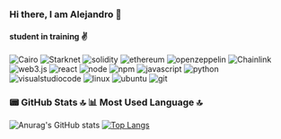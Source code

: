 ### Hi there, I am Alejandro 👋

#### student in training ✌️

![Cairo](https://img.shields.io/badge/Cairo-D32F2F?style=for-the-badge&logo=bookstack&logoColor=white)
![Starknet](https://img.shields.io/badge/Starknet-0C0C4F?style=for-the-badge&logo=starknet&logoColor=white)
![solidity](https://img.shields.io/badge/Solidity-e6e6e6?style=for-the-badge&logo=solidity&logoColor=black)
![ethereum](https://img.shields.io/badge/Ethereum-3C3C3D?logo=ethereum&logoColor=fff&style=for-the-badge)
![openzeppelin](https://img.shields.io/badge/OpenZeppelin-4E5EE4?logo=OpenZeppelin&logoColor=fff&style=for-the-badge)
![Chainlink](https://img.shields.io/badge/Chainlink-375BD2?style=for-the-badge&logo=Chainlink&logoColor=white)
![web3.js](https://img.shields.io/badge/Web3.js-F16822?logo=web3dotjs&logoColor=fff&style=for-the-badge)
![react](https://img.shields.io/badge/React-20232A?style=for-the-badge&logo=react&logoColor=61DAFB)
![node](https://img.shields.io/badge/Node.js-339933?style=for-the-badge&logo=nodedotjs&logoColor=white)
![npm](https://img.shields.io/badge/npm-CB3837?style=for-the-badge&logo=npm&logoColor=white)
![javascript](https://img.shields.io/badge/JavaScript-323330?style=for-the-badge&logo=javascript&logoColor=F7DF1E)
![python](https://img.shields.io/badge/Python-FFD43B?style=for-the-badge&logo=python&logoColor=blue)
![visualstudiocode](https://img.shields.io/badge/Visual_Studio_Code-0078D4?style=for-the-badge&logo=visual%20studio%20code&logoColor=white)
![linux](https://img.shields.io/badge/Linux-FCC624.svg?style=for-the-badge&logo=Linux&logoColor=black)
![ubuntu](https://img.shields.io/badge/Ubuntu-E95420?style=for-the-badge&logo=ubuntu&logoColor=white)
![git](https://img.shields.io/badge/GIT-E44C30?style=for-the-badge&logo=git&logoColor=white)





### 📟 GitHub Stats 🔝                                                                                              📊 Most Used Language 🔝
![Anurag's GitHub stats](https://github-readme-stats.vercel.app/api?username=alebeta06&show_icons=true&theme=dark)  [![Top Langs](https://github-readme-stats.vercel.app/api/top-langs/?username=alebeta06)]()
<!--
**alebeta06/alebeta06** is a ✨ _special_ ✨ repository because its `README.md` (this file) appears on your GitHub profile.

 
